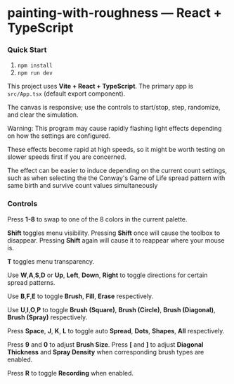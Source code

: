 # painting-with-roughness — React + TypeScript

### Quick Start

1. `npm install`  
2. `npm run dev`

This project uses **Vite + React + TypeScript**. The primary app is `src/App.tsx` (default export component).  

The canvas is responsive; use the controls to start/stop, step, randomize, and clear the simulation.

Warning:
This program may cause rapidly flashing light effects depending on how the settings are configured.

These effects become rapid at high speeds, so it might be worth testing on slower speeds first if you are concerned.

The effect can be easier to induce depending on the current count settings, such as when selecting the the Conway's Game of Life spread pattern with same birth and survive count values simultaneously

### Controls

Press **1-8** to swap to one of the 8 colors in the current palette.

**Shift** toggles menu visibility. Pressing **Shift** once will cause the toolbox to disappear. Pressing **Shift** again will cause it to reappear where your mouse is.

**T** toggles menu transparency.

Use **W**,**A**,**S**,**D** or **Up**, **Left**, **Down**, **Right** to toggle directions for certain spread patterns.

Use **B**,**F**,**E** to toggle **Brush**, **Fill**, **Erase** respectively.

Use **U**,**I**,**O**,**P** to toggle **Brush (Square)**, **Brush (Circle)**, **Brush (Diagonal)**, **Brush (Spray)** respectively.

Press **Space**, **J**, **K**, **L** to toggle auto **Spread**, **Dots**, **Shapes**, **All** respectively.

Press **9** and **0** to adjust **Brush Size**. Press **\[** and **\]** to adjust **Diagonal Thickness** and **Spray Density** when corresponding brush types are enabled.

Press **R** to toggle **Recording** when enabled.

